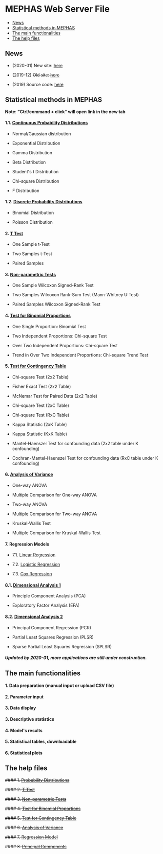 # MEPHAS Web Server File 
<!-- MarkdownTOC -->

- [News](#news)
- [Statistical methods in MEPHAS](#statistical-methods-in-mephas)
- [The main functionalities](#the-main-functionalities)
- [The help files](#the-help-files)

<!-- /MarkdownTOC -->


<a id="news"></a>
## News 

- (2020-01) New site: [here](https://alain003.phs.osaka-u.ac.jp/mephas/)

- (2019-12) ~~Old site: [here](https://alain003.phs.osaka-u.ac.jp/mephas/index_old.html)~~

- (2019) Source code: [here](https://github.com/mephas/mephas_web)

<a id="statistical-methods-in-mephas"></a>
## Statistical methods in MEPHAS

**Note: "Ctrl/command + click" will open link in the new tab**

#### 1.1. [Continuous Probability Distributions](https://alain003.phs.osaka-u.ac.jp/mephas_web/1_1MFScondist/)
  
- Normal/Gaussian distribution

- Exponential Distribution

- Gamma Distribution

- Beta Distribution

- Student's t Distribution

- Chi-square Distribution

- F Distribution

#### 1.2. [Discrete Probability Distributions](https://alain003.phs.osaka-u.ac.jp/mephas_web/1_2MFSdisdist/)

- Binomial Distribution

- Poisson Distribution
       
#### 2. [T Test](https://alain003.phs.osaka-u.ac.jp/mephas_web/2MFSttest/)
  
  - One Sample t-Test
  
  - Two Samples t-Test
  
  - Paired Samples

#### 3. [Non-parametric Tests](https://alain003.phs.osaka-u.ac.jp/mephas_web/3MFSnptest/)

  - One Sample Wilcoxon Signed-Rank Test
    
  - Two Samples Wilcoxon Rank-Sum Test (Mann-Whitney U Test)
    
  - Paired Samples Wilcoxon Signed-Rank Test

#### 4. [Test for Binomial Proportions](https://alain003.phs.osaka-u.ac.jp/mephas_web/4MFSproptest/)

  - One Single Proportion: Binomial Test
  
  - Two Independent Proportions: Chi-square Test
  
  - Over Two Independent Proportions: Chi-square Test

  - Trend in Over Two Independent Proportions: Chi-square Trend Test

#### 5. [Test for Contingency Table](https://alain003.phs.osaka-u.ac.jp/mephas_web/5MFSrctabtest/)

  - Chi-square Test (2x2 Table)

  - Fisher Exact Test (2x2 Table)
  
  - McNemar Test for Paired Data (2x2 Table)

  - Chi-square Test (2xC Table)

  - Chi-square Test (RxC Table)

  - Kappa Statistic (2xK Table)

  - Kappa Statistic (KxK Table)

  - Mantel-Haenszel Test for confounding data (2x2 table under K confounding)

  - Cochran-Mantel-Haenszel Test for confounding data (RxC table under K confounding)

#### 6. [Analysis of Variance](https://alain003.phs.osaka-u.ac.jp/mephas_web/6MFSanova/)

  - One-way ANOVA

  - Multiple Comparison for One-way ANOVA
  
  - Two-way ANOVA

  - Multiple Comparison for Two-way ANOVA
  
  - Kruskal-Wallis Test 

  - Multiple Comparison for Kruskal-Wallis Test

#### 7. Regression Models

  - 7.1. [Linear Regression](https://alain003.phs.osaka-u.ac.jp/mephas_web/7_1MFSlr/)
  
  - 7.2. [Logistic Regression](https://alain003.phs.osaka-u.ac.jp/mephas_web/7_2MFSlogit/)
  
  - 7.3. [Cox Regression](https://alain003.phs.osaka-u.ac.jp/mephas_web/7_3MFSsurv/)

#### 8.1. [Dimensional Analysis 1](https://alain003.phs.osaka-u.ac.jp/mephas_web/8_1MFSpca/)

  - Principle Component Analysis (PCA)

  - Exploratory Factor Analysis (EFA)

#### 8.2. [Dimensional Analysis 2](https://alain003.phs.osaka-u.ac.jp/mephas_web/8_2MFSpls/) 
  
  - Principal Component Regression (PCR)

  - Partial Least Squares Regression (PLSR)
  
  - Sparse Partial Least Squares Regression (SPLSR)


##### Updated by 2020-01, more applications are still under construction.

<a id="the-main-functionalities"></a>
## The main functionalities

#### 1. Data preparation (manual input or upload CSV file)

#### 2. Parameter input

#### 3. Data display

#### 3. Descriptive statistics

#### 4. Model's results

#### 5. Statistical tables, downloadable

#### 6. Statistical plots 

<a id="the-help-files"></a>
## The help files

<a id="1-probability-distributions-1"></a>
~~#### 1. [Probability Distributions](https://alain003.phs.osaka-u.ac.jp/mephas/help1.html)~~
 
<a id="2-t-test-1"></a>
~~#### 2. [T Test](https://alain003.phs.osaka-u.ac.jp/mephas/help2.html/)~~

<a id="3-non-parametric-tests-1"></a>
~~#### 3. [Non-parametric Tests](https://alain003.phs.osaka-u.ac.jp/mephas/help3.html/)~~

<a id="4-test-for-binomial-proportions-1"></a>
~~#### 4. [Test for Binomial Proportions](https://alain003.phs.osaka-u.ac.jp/mephas/help4.html/)~~

<a id="5-test-for-contingency-table-1"></a>
~~#### 5. [Test for Contingency Table](https://alain003.phs.osaka-u.ac.jp/mephas/help5.html/)~~

<a id="6-analysis-of-variance-1"></a>
~~#### 6. [Analysis of Variance](https://alain003.phs.osaka-u.ac.jp/mephas/help6.html/)~~

<a id="7-regression-model-1"></a>
~~#### 7. [Regression Model](https://alain003.phs.osaka-u.ac.jp/mephas/help7.html/)~~

<a id="8-principal-components-1"></a>
~~#### 8. [Principal Components](https://alain003.phs.osaka-u.ac.jp/mephas/help8.html/)~~
